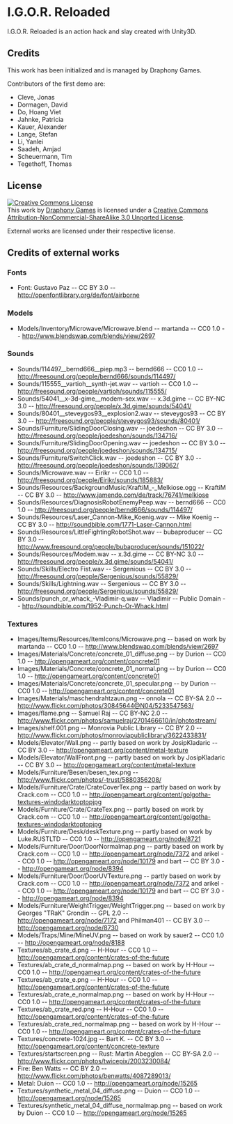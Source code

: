 I.G.O.R. Reloaded
=================
I.G.O.R. Reloaded is an action hack and slay created with Unity3D.


## Credits
This work has been initialized and is managed by Draphony Games.

Contributors of the first demo are:
* Cleve, Jonas
* Dormagen, David
* Do, Hoang Viet
* Jahnke, Patricia
* Kauer, Alexander
* Lange, Stefan
* Li, Yanlei
* Saadeh, Amjad
* Scheuermann, Tim
* Tegethoff, Thomas


## License
<a rel="license" href="http://creativecommons.org/licenses/by-nc-sa/3.0/deed.en_US"><img alt="Creative Commons License" style="border-width:0" src="http://i.creativecommons.org/l/by-nc-sa/3.0/88x31.png" /></a><br />This work by <a xmlns:cc="http://creativecommons.org/ns#" href="http://www.draphony.de" property="cc:attributionName" rel="cc:attributionURL">Draphony Games</a> is licensed under a <a rel="license" href="http://creativecommons.org/licenses/by-nc-sa/3.0/deed.en_US">Creative Commons Attribution-NonCommercial-ShareAlike 3.0 Unported License</a>.

External works are licensed under their respective license.


## Credits of external works

### Fonts
* Font: Gustavo Paz -- CC BY 3.0 -- http://openfontlibrary.org/de/font/airborne

### Models
* Models/Inventory/Microwave/Microwave.blend -- martanda -- CC0 1.0 -- http://www.blendswap.com/blends/view/2697

### Sounds
* Sounds/114497__bernd666__piep.mp3 -- bernd666 -- CC0 1.0 -- http://freesound.org/people/bernd666/sounds/114497/
* Sounds/115555__vartioh__synth-jet.wav -- vartioh -- CC0 1.0 -- http://freesound.org/people/vartioh/sounds/115555/
* Sounds/54041__x-3d-gime__modem-sex.wav -- x.3d.gime -- CC BY-NC 3.0 -- http://freesound.org/people/x.3d.gime/sounds/54041/
* Sounds/80401__steveygos93__explosion2.wav -- steveygos93 -- CC BY 3.0 -- http://freesound.org/people/steveygos93/sounds/80401/
* Sounds/Furniture/SlidingDoorClosing.wav -- joedeshon -- CC BY 3.0 -- http://freesound.org/people/joedeshon/sounds/134716/
* Sounds/Furniture/SlidingDoorOpening.wav -- joedeshon -- CC BY 3.0 -- http://freesound.org/people/joedeshon/sounds/134715/
* Sounds/Furniture/SwitchClick.wav -- joedeshon -- CC BY 3.0 -- http://freesound.org/people/joedeshon/sounds/139062/
* Sounds/Microwave.wav -- Eirikr -- CC0 1.0 --http://freesound.org/people/Eirikr/sounds/185883/
* Sounds/Resources/BackgroundMusic/KraftiM_-_Melkiose.ogg -- KraftiM -- CC BY 3.0 -- http://www.jamendo.com/de/track/76741/melkiose
* Sounds/Resources/DiagnosisRobotEnemyPeep.wav -- bernd666 -- CC0 1.0 -- http://freesound.org/people/bernd666/sounds/114497/
* Sounds/Resources/Laser_Cannon-Mike_Koenig.wav -- Mike Koenig -- CC BY 3.0 -- http://soundbible.com/1771-Laser-Cannon.html
* Sounds/Resources/LittleFightingRobotShot.wav -- bubaproducer -- CC BY 3.0 -- http://www.freesound.org/people/bubaproducer/sounds/151022/
* Sounds/Resources/Modem.wav -- x.3d.gime -- CC BY-NC 3.0 -- http://freesound.org/people/x.3d.gime/sounds/54041/
* Sounds/Skills/Electro Fist.wav -- Sergenious -- CC BY 3.0 -- http://freesound.org/people/Sergenious/sounds/55829/
* Sounds/Skills/Lightning.wav -- Sergenious -- CC BY 3.0 -- http://freesound.org/people/Sergenious/sounds/55829/
* Sounds/punch_or_whack_-Vladimir-q.wav -- Vladimir -- Public Domain -- http://soundbible.com/1952-Punch-Or-Whack.html

### Textures
* Images/Items/Resources/ItemIcons/Microwave.png -- based on work by martanda -- CC0 1.0 -- http://www.blendswap.com/blends/view/2697
* Images/Materials/Concrete/concrete_01_diffuse.png -- by Durion -- CC0 1.0 -- http://opengameart.org/content/concrete01
* Images/Materials/Concrete/concrete_01_normal.png -- by Durion -- CC0 1.0 -- http://opengameart.org/content/concrete01
* Images/Materials/Concrete/concrete_01_specular.png -- by Durion -- CC0 1.0 -- http://opengameart.org/content/concrete01
* Images/Materials/maschendrahtzaun.png -- onnola -- CC BY-SA 2.0 -- http://www.flickr.com/photos/30845644@N04/5233547563/
* Images/flame.png -- Samuel Raj -- CC BY-NC 2.0 -- http://www.flickr.com/photos/samuelraj/2701466610/in/photostream/
* Images/shelf.001.png -- Monrovia Public Library -- CC BY 2.0 -- http://www.flickr.com/photos/monroviapubliclibrary/3622433831/
* Models/Elevator/Wall.png -- partly based on work by JosipKladaric -- CC BY 3.0 -- http://opengameart.org/content/metal-texture
* Models/Elevator/WallFront.png -- partly based on work by JosipKladaric -- CC BY 3.0 -- http://opengameart.org/content/metal-texture
* Models/Furniture/Besen/besen_tex.png -- http://www.flickr.com/photos/-trust/5880356208/
* Models/Furniture/Crate/CrateCoverTex.png -- partly based on work by Crack.com -- CC0 1.0 -- http://opengameart.org/content/golgotha-textures-windodarktoptopjpg
* Models/Furniture/Crate/CrateTex.png -- partly based on work by Crack.com -- CC0 1.0 -- http://opengameart.org/content/golgotha-textures-windodarktoptopjpg
* Models/Furniture/Desk/deskTexture.png -- partly based on work by Luke.RUSTLTD -- CC0 1.0 -- http://opengameart.org/node/8721
* Models/Furniture/Door/DoorNormalmap.png -- partly based on work by Crack.com -- CC0 1.0 -- http://opengameart.org/node/7372 and arikel -- CC0 1.0 -- http://opengameart.org/node/10179 and bart -- CC BY 3.0 -- http://opengameart.org/node/8394
* Models/Furniture/Door/DoorUVTexture.png -- partly based on work by Crack.com -- CC0 1.0 -- http://opengameart.org/node/7372 and arikel -- CC0 1.0 -- http://opengameart.org/node/10179 and bart -- CC BY 3.0 -- http://opengameart.org/node/8394
* Models/Furniture/WeightTrigger/WeightTrigger.png -- based on work by Georges "TRaK" Grondin -- GPL 2.0 -- http://opengameart.org/node/7172 and Philman401 -- CC BY 3.0 -- http://opengameart.org/node/8730
* Models/Traps/Mine/MineUV.png -- based on work by sauer2 -- CC0 1.0 -- http://opengameart.org/node/8188
* Textures/ab_crate_d.png -- H-Hour -- CC0 1.0 -- http://opengameart.org/content/crates-of-the-future
* Textures/ab_crate_d_normalmap.png -- based on work by H-Hour -- CC0 1.0 -- http://opengameart.org/content/crates-of-the-future
* Textures/ab_crate_e.png -- H-Hour -- CC0 1.0 -- http://opengameart.org/content/crates-of-the-future
* Textures/ab_crate_e_normalmap.png -- based on work by H-Hour -- CC0 1.0 -- http://opengameart.org/content/crates-of-the-future
* Textures/ab_crate_red.png -- H-Hour -- CC0 1.0 -- http://opengameart.org/content/crates-of-the-future
* Textures/ab_crate_red_normalmap.png -- based on work by H-Hour -- CC0 1.0 -- http://opengameart.org/content/crates-of-the-future
* Textures/concrete-1024.jpg -- Bart K. -- CC BY 3.0 -- http://opengameart.org/content/concrete-texture
* Textures/startscreen.png -- Rust: Martin Abegglen -- CC BY-SA 2.0 -- http://www.flickr.com/photos/twicepix/2003230084/
* Fire: Ben Watts -- CC BY 2.0 -- http://www.flickr.com/photos/benwatts/4087289013/
* Metal: Duion -- CC0 1.0 -- http://opengameart.org/node/15265
* Textures/synthetic_metal_04_diffuse.png -- Duion -- CC0 1.0 -- http://opengameart.org/node/15265
* Textures/synthetic_metal_04_diffuse_normalmap.png -- based on work by Duion -- CC0 1.0 -- http://opengameart.org/node/15265
